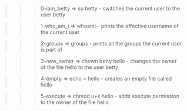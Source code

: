>>> 0-iam_betty
	=> su betty
	- switches the current user to the user betty

>>> 1-who_am_i
	=> whoami
	- prints the effective username of the current user

>>> 2-groups
	=> groups
	- prints all the groups the current user is part of

>>> 3-new_owner
	=> chown betty hello
	- changes the owner of the file hello to the user betty

>>> 4-empty
	=> echo > hello
	- creates an empty file called hello

>>> 5-execute
	=> chmod u+x hello
	- adds execute permission to the owner of the file hello
